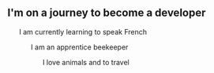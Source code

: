 
##  I'm on a journey to become a developer

<ul>I am currently learning to speak French <br>
<ul>I am an apprentice beekeeper <br>
<ul>I love animals and to travel <br>

